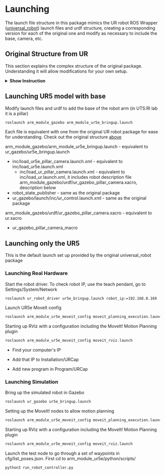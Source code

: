 # Launching
The launch file structure in this package mimics the UR robot ROS Wrapper ([universal_robot](https://github.com/ros-industrial/universal_robot)) launch files and urdf structure, creating a corresponding version for each of the original one and modify as necessary to include the base, camera, etc.

## Original Structure from UR
This section explains the complex structure of the original package. Understanding it will allow modifications for your own setup.

<details><summary><b>Show Instruction</b></summary>

### **`roslaunch ur_gazebo ur5e_bringup.launch`**
Top-Level Launch File, source code on [GitHub](https://github.com/ros-industrial/universal_robot/blob/noetic-devel/ur_gazebo/launch/ur5e_bringup.launch) 

- **`inc/load_ur5e.launch.xml`**  
  Specifies UR the robot model's specific parameters. It acts as a wrapper for `load_ur.launch.xml`, which is generic for all UR robot models.
  
  - **`load_ur.launch.xml`**  
    Loads the top-level (i.e., stand-alone and complete) Xacro for the UR variant defined by the set of YAML parameter files. This should only be included by a wrapper launch file (like `load_ur5e.launch.xml`).
    
    - **Sets ROS Parameter `robot_description`**  
      Points to `ur_gazebo/urdf/ur.xacro`. This is the top-level file that describes the robot, which is formatted in Xacro and later parsed into URDF. For more details, see the [Details](#ur_gazebourdfurxacro) section below.


- **`robot_state_publisher`**  
  A ROS node that publishes the transforms (TF tree) of the robot based on the joint states. This node is essential for both simulation and real-world operation because it broadcasts the robot's current configuration, allowing:
  - Visualization in RViz
  - Integration with other ROS tools

- **`inc/ur_control.launch.xml`**  
  This file configures the control interfaces and plugins used to control the UR5e robot in ROS. It sets up controllers such as joint trajectory controllers, which allow for smooth motion planning and execution using MoveIt or other control packages.


### **`ur_gazebo/urdf/ur.xacro`** 
Top-Level Robot Description File, source code on [GitHub](https://github.com/ros-industrial/universal_robot/blob/noetic-devel/ur_gazebo/urdf/ur.xacro).

It contains a Gazebo-specific variant of the file with the same name in the ur_description package - same arguments, but instead of configuring everything for a real robot, it generates a Gazebo-compatible URDF with a ros_control hardware_interface attached to it.

All the UR-robot-variant-specific parameters are passed from the upper-level launch files. 

**This file is not meant to be edited.** To modify your robot model:
1. Create a new top-level Xacro file.
2. Include other required `.xacro` files that define the macros (e.g., UR robot macro **`ur_macro.xacro`** and other macros for your camera, base, etc.).
3. In the new top-level file, instantiate the models (i.e., call the macros) and connect everything by adding the appropriate joints.

The file includes:

- **`ur_macro.xacro`**  
  This wraps the model of the real robot and adds all elements and parameters required by Gazebo. It receives parameters from the higher-level file that includes it, to specify the UR robot variant.
  
  - **`ur_description/urdf/inc/ur_macro.xacro`**  
    This file instantiates the model for the **real robot**. By convention, **`ur_description`** is the description package of the physical aspects of the real robot.
  
  - **Additional Configuration for Gazebo**  
    Additional configurations make the real robot model work in Gazebo, such as:
    - **Self-collision properties** per link.
    - **`gazebo_ros_control` plugin**:  
      Enables control of the robot using ROS controllers within the Gazebo environment. It connects ROS control messages to the simulated robot, allowing it to respond to commands. You'll often see `EffortJointInterface` or `PositionJointInterface` used to define how the robot's joints should be controlled.

</details>


## Launching UR5 model with base
Modify launch files and urdf to add the base of the robot arm (in UTS:RI lab it is a pillar)

```bash
roslaunch arm_module_gazebo arm_module_ur5e_bringup.launch
```
Each file is equivalent with one from the original UR robot package for ease for understanding. Check out the original structure [above](#original-structure-from-ur)

arm_module_gazebo/arm_module_ur5e_bringup.launch - equivalent to ur_gazebo/ur5e_bringup.launch
- inc/load_ur5e_pillar_camera.launch.xml - equivalent to inc/load_ur5e.launch.xml
  - inc/load_ur_pillar_camera.launch.xml - equivalent to inc/load_ur.launch.xml, it includes robot description file arm_module_gazebo/urdf/ur_gazebo_pillar_camera.xacro, description below
- robot_state_publisher - same as the original package
- ur_gazebo/launch/inc/ur_control.launch.xml - same as the original package

arm_module_gazebo/urdf/ur_gazebo_pillar_camera.xacro - equivalent to ur.xacro
- ur_gazebo_pillar_camera_macro





## Launching only the UR5 
This is the default launch set up provided by the original universal_robot package
### Launching Real Hardware
Start the robot driver. To check robot IP, use the teach pendant, go to Settings/System/Network

```bash
roslaunch ur_robot_driver ur5e_bringup.launch robot_ip:=192.168.0.169
```

Launch UR5e MoveIt config

```bash
roslaunch arm_module_ur5e_moveit_config moveit_planning_execution.launch
```

Starting up RViz with a configuration including the MoveIt! Motion Planning plugin

```bash
roslaunch arm_module_ur5e_moveit_config moveit_rviz.launch
```


- Find your computer's IP

- Add that IP to Installation/URCap

- Add new program in Program/URCap
  


### Launching Simulation
Bring up the simulated robot in Gazebo

```bash
roslaunch ur_gazebo ur5e_bringup.launch
```

Setting up the MoveIt! nodes to allow motion planning

```bash
roslaunch arm_module_ur5e_moveit_config moveit_planning_execution.launch sim:=true
```

Starting up RViz with a configuration including the MoveIt! Motion Planning plugin

```bash
roslaunch arm_module_ur5e_moveit_config moveit_rviz.launch
```

Launch the test node to go through a set of waypoints in cfg/list_poses.json. First cd to arm_module_ur5e/python/scripts/

```bash
python3 run_robot_controller.py
```

